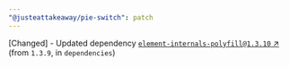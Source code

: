 ```yaml
---
"@justeattakeaway/pie-switch": patch
---
```


[Changed] - Updated dependency [`element-internals-polyfill@1.3.10` ↗︎](https://www.npmjs.com/package/element-internals-polyfill/v/1.3.10) (from `1.3.9`, in `dependencies`)
